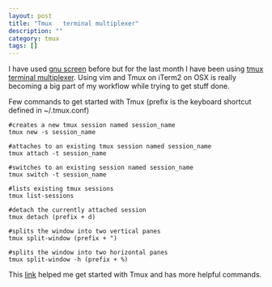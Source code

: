 ```yaml
---
layout: post
title: "Tmux   terminal multiplexer"
description: ""
category: tmux
tags: []
---
```


I have used [gnu screen](http://www.gnu.org/software/screen/) before but for the last month I have been using [tmux terminal multiplexer](http://tmux.sourceforge.net/). Using vim and Tmux on iTerm2 on OSX is really becoming a big part of my workflow while trying to get stuff done.

Few commands to get started with Tmux (prefix is the keyboard shortcut defined in ~/.tmux.conf)

	#creates a new tmux session named session_name
	tmux new -s session_name

	#attaches to an existing tmux session named session_name
	tmux attach -t session_name

	#switches to an existing session named session_name
	tmux switch -t session_name

	#lists existing tmux sessions
	tmux list-sessions

	#detach the currently attached session
	tmux detach (prefix + d)

	#splits the window into two vertical panes
	tmux split-window (prefix + ")

	#splits the window into two horizontal panes
	tmux split-window -h (prefix + %)

This [link](http://robots.thoughtbot.com/post/2641409235/a-tmux-crash-course) helped me get started with Tmux and has more helpful commands.
